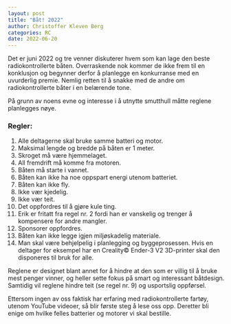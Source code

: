 ```yaml
---
layout: post
title: "Båt! 2022"
author: Christoffer Kleven Berg
categories: RC
date: 2022-06-20
---
```


Det er juni 2022 og tre venner diskuterer hvem som kan lage den beste radiokontrollerte båten. Overraskende nok kommer de ikke frem til en konklusjon og begynner derfor å planlegge en konkurranse med en uvurderlig premie. Nemlig retten til å snakke med de andre om radiokontrollerte båter i en belærende tone.

På grunn av noens evne og interesse i å utnytte smutthull måtte reglene planlegges nøye.

### Regler:

1. Alle deltagerne skal bruke samme batteri og motor.
2. Maksimal lengde og bredde på båten er 1 meter.
3. Skroget må være hjemmelaget.
4. All fremdrift må komme fra motoren.
5. Båten må starte i vannet.
6. Båten kan ikke ha noe oppspart energi utenom batteriet.
7. Båten kan ikke fly.
8. Ikke vær kjedelig.
9. Ikke vær teit.
10. Det oppfordres til å gjøre kule ting.
11. Erik er fritatt fra regel nr. 2 fordi han er vanskelig og trenger å kompensere for andre mangler.
12. Sponsorer oppfordres.
13. Båten kan ikke legge igjen miljøskadelig materiale.
14. Man skal være behjelpelig i planlegging og byggeprosessen. Hvis en deltager for eksempel har en Creality© Ender-3 V2 3D-printer skal den disponeres til bruk for alle.

Reglene er designet blant annet for å hindre at den som er villig til å bruke mest penger vinner, og heller sette fokus på smart og interessant båtdesign. Samtidig vil reglene hindre teit (se regel nr. 9) og usportslig oppførsel.

Ettersom ingen av oss faktisk har erfaring med radiokontrollerte fartøy, utenom YouTube videoer, så blir første steg å lese oss opp. Deretter bli enige om hvilke felles batterier og motorer vi skal bestille.
